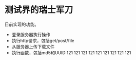 # 测试界的瑞士军刀

目前实现的功能。


- 登录服务器执行操作
- 执行http请求，包括get/post/file
- 从服务器上传下载文件
- 执行函数，包括md5和UUID
121
121
121
121
121
121
121
121
121
